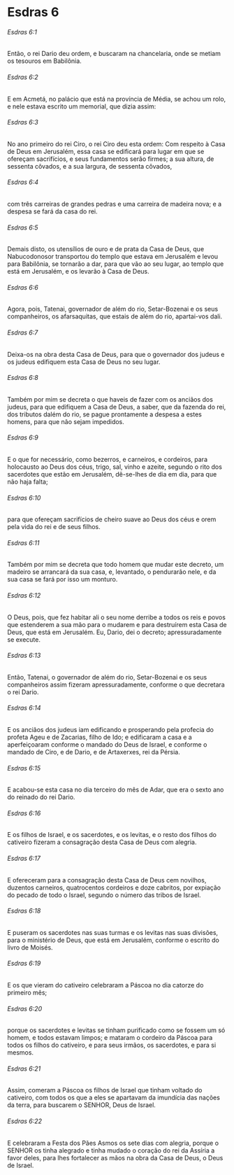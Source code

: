 # Esdras 6

###### Esdras 6:1

Então, o rei Dario deu ordem, e buscaram na chancelaria, onde se metiam os tesouros em Babilônia.

###### Esdras 6:2

E em Acmetá, no palácio que está na província de Média, se achou um rolo, e nele estava escrito um memorial, que dizia assim:

###### Esdras 6:3

No ano primeiro do rei Ciro, o rei Ciro deu esta ordem: Com respeito à Casa de Deus em Jerusalém, essa casa se edificará para lugar em que se ofereçam sacrifícios, e seus fundamentos serão firmes; a sua altura, de sessenta côvados, e a sua largura, de sessenta côvados,

###### Esdras 6:4

com três carreiras de grandes pedras e uma carreira de madeira nova; e a despesa se fará da casa do rei.

###### Esdras 6:5

Demais disto, os utensílios de ouro e de prata da Casa de Deus, que Nabucodonosor transportou do templo que estava em Jerusalém e levou para Babilônia, se tornarão a dar, para que vão ao seu lugar, ao templo que está em Jerusalém, e os levarão à Casa de Deus.

###### Esdras 6:6

Agora, pois, Tatenai, governador de além do rio, Setar-Bozenai e os seus companheiros, os afarsaquitas, que estais de além do rio, apartai-vos dali.

###### Esdras 6:7

Deixa-os na obra desta Casa de Deus, para que o governador dos judeus e os judeus edifiquem esta Casa de Deus no seu lugar.

###### Esdras 6:8

Também por mim se decreta o que haveis de fazer com os anciãos dos judeus, para que edifiquem a Casa de Deus, a saber, que da fazenda do rei, dos tributos dalém do rio, se pague prontamente a despesa a estes homens, para que não sejam impedidos.

###### Esdras 6:9

E o que for necessário, como bezerros, e carneiros, e cordeiros, para holocausto ao Deus dos céus, trigo, sal, vinho e azeite, segundo o rito dos sacerdotes que estão em Jerusalém, dê-se-lhes de dia em dia, para que não haja falta;

###### Esdras 6:10

para que ofereçam sacrifícios de cheiro suave ao Deus dos céus e orem pela vida do rei e de seus filhos.

###### Esdras 6:11

Também por mim se decreta que todo homem que mudar este decreto, um madeiro se arrancará da sua casa, e, levantado, o pendurarão nele, e da sua casa se fará por isso um monturo.

###### Esdras 6:12

O Deus, pois, que fez habitar ali o seu nome derribe a todos os reis e povos que estenderem a sua mão para o mudarem e para destruírem esta Casa de Deus, que está em Jerusalém. Eu, Dario, dei o decreto; apressuradamente se execute.

###### Esdras 6:13

Então, Tatenai, o governador de além do rio, Setar-Bozenai e os seus companheiros assim fizeram apressuradamente, conforme o que decretara o rei Dario.

###### Esdras 6:14

E os anciãos dos judeus iam edificando e prosperando pela profecia do profeta Ageu e de Zacarias, filho de Ido; e edificaram a casa e a aperfeiçoaram conforme o mandado do Deus de Israel, e conforme o mandado de Ciro, e de Dario, e de Artaxerxes, rei da Pérsia.

###### Esdras 6:15

E acabou-se esta casa no dia terceiro do mês de Adar, que era o sexto ano do reinado do rei Dario.

###### Esdras 6:16

E os filhos de Israel, e os sacerdotes, e os levitas, e o resto dos filhos do cativeiro fizeram a consagração desta Casa de Deus com alegria.

###### Esdras 6:17

E ofereceram para a consagração desta Casa de Deus cem novilhos, duzentos carneiros, quatrocentos cordeiros e doze cabritos, por expiação do pecado de todo o Israel, segundo o número das tribos de Israel.

###### Esdras 6:18

E puseram os sacerdotes nas suas turmas e os levitas nas suas divisões, para o ministério de Deus, que está em Jerusalém, conforme o escrito do livro de Moisés.

###### Esdras 6:19

E os que vieram do cativeiro celebraram a Páscoa no dia catorze do primeiro mês;

###### Esdras 6:20

porque os sacerdotes e levitas se tinham purificado como se fossem um só homem, e todos estavam limpos; e mataram o cordeiro da Páscoa para todos os filhos do cativeiro, e para seus irmãos, os sacerdotes, e para si mesmos.

###### Esdras 6:21

Assim, comeram a Páscoa os filhos de Israel que tinham voltado do cativeiro, com todos os que a eles se apartavam da imundícia das nações da terra, para buscarem o SENHOR, Deus de Israel.

###### Esdras 6:22

E celebraram a Festa dos Pães Asmos os sete dias com alegria, porque o SENHOR os tinha alegrado e tinha mudado o coração do rei da Assíria a favor deles, para lhes fortalecer as mãos na obra da Casa de Deus, o Deus de Israel.

